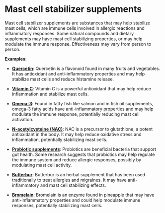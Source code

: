 # Mast cell stabilizer supplements

Mast cell stabilizer supplements are substances that may help stabilize mast cells, which are immune cells involved in allergic reactions and inflammatory responses. Some natural compounds and dietary supplements may have mast cell stabilizing properties, or may help modulate the immune response. Effectiveness may vary from person to person.

**Examples**:

* **[Quercetin](../quercetin/)**: Quercetin is a flavonoid found in many fruits and vegetables. It has antioxidant and anti-inflammatory properties and may help stabilize mast cells and reduce histamine release.

* **[Vitamin C](../vitamin-c/)**: Vitamin C is a powerful antioxidant that may help reduce inflammation and stabilize mast cells.

* **[Omega-3](../omega-3/)**: Found in fatty fish like salmon and in fish oil supplements, omega-3 fatty acids have anti-inflammatory properties and may help modulate the immune response, potentially reducing mast cell activation.

* **[N-acetylcysteine (NAC)](../n-acetyl-cysteine/)**: NAC is a precursor to glutathione, a potent antioxidant in the body. It may help reduce oxidative stress and inflammation, potentially stabilizing mast cells.

* **[Probiotic supplements](../probiotic-supplements/)**: Probiotics are beneficial bacteria that support gut health. Some research suggests that probiotics may help regulate the immune system and reduce allergic responses, possibly by modulating mast cell activity.

* **[Butterbur](../butterbur/)**: Butterbur is an herbal supplement that has been used traditionally to treat allergies and migraines. It may have anti-inflammatory and mast cell stabilizing effects.

* **[Bromelain](../bromelain/)**: Bromelain is an enzyme found in pineapple that may have anti-inflammatory properties and could help modulate immune responses, potentially stabilizing mast cells.
